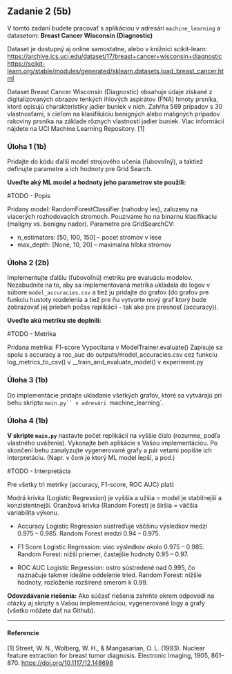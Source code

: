 ## Zadanie 2 (5b)

V tomto zadaní budete pracovať s aplikáciou v adresári `machine_learning` a datasetom: **Breast Cancer Wisconsin (Diagnostic)**

Dataset je dostupný aj online samostatne, alebo v knižnici scikit-learn: 
https://archive.ics.uci.edu/dataset/17/breast+cancer+wisconsin+diagnostic
https://scikit-learn.org/stable/modules/generated/sklearn.datasets.load_breast_cancer.html

Dataset Breast Cancer Wisconsin (Diagnostic) obsahuje údaje získané z digitalizovaných obrazov tenkých ihlových aspirátov (FNA) hmoty prsníka, ktoré opisujú charakteristiky jadier buniek v nich. Zahŕňa 569 prípadov s 30 vlastnosťami, s cieľom na klasifikáciu benigných alebo maligných prípadov rakoviny prsníka na základe rôznych vlastností jadier buniek. Viac informácií nájdete na UCI Machine Learning Repository. [1]

### Úloha 1 (1b)

Pridajte do kódu ďalší model strojového učenia (ľubovoľný), a taktiež definujte parametre a ich hodnoty pre Grid Search.

**Uveďte aký ML model a hodnoty jeho parametrov ste použili:**

#TODO - Popis

Pridany model: RandomForestClassifier (nahodny les), zalozeny na viacerých rozhodovacích stromoch.
Pouzivame ho na binarnu klasifikaciu (maligny vs. benigny nador).
Parametre pre GridSearchCV:
- n_estimators: [50, 100, 150] – pocet stromov v lese
- max_depth: [None, 10, 20] – maximalna hlbka stromov

### Úloha 2 (2b)

Implementujte ďalšiu (ľubovoľnú) metriku pre evaluáciu modelov. Nezabudnite na to, aby sa implementovaná metrika ukladala do logov v súbore `model_accuracies.csv` a tiež ju pridajte do grafov (do grafov pre funkciu hustoty rozdelenia a tiež pre ňu vytvorte nový graf ktorý bude zobrazovať jej priebeh počas replikácií - tak ako pre presnosť (accuracy)).  

**Uveďte akú metriku ste doplnili:**

#TODO - Metrika

Pridana metrika: F1-score
Vypocitana v ModelTrainer.evaluate()
Zapisuje sa spolu s accuracy a roc_auc do outputs/model_accuracies.csv cez funkciu log_metrics_to_csv() v __train_and_evaluate_model() v experiment.py



### Úloha 3 (1b)

Do implementácie pridajte ukladanie všetkých grafov, ktoré sa vytvárajú pri behu skriptu `main.py`` v adresári `machine_learning`.

### Úloha 4 (1b)

**V skripte `main.py`** nastavte počet replikácií na vyššie číslo (rozumne, podľa vlastného uváženia). Vykonajte beh aplikácie s Vašou implementáciou. Po skončení behu zanalyzujte vygenerované grafy a pár vetami popíšte ich interpretáciu. (Napr. v čom je ktorý ML model lepší, a pod.)

#TODO - Interpretácia

Pre všetky tri metriky (accuracy, F1-score, ROC AUC) platí:

Modrá krivka (Logistic Regression) je vyššia a užšia = model je stabilnejší a konzistentnejší.
Oranžová krivka (Random Forest) je širšia = väčšia variabilita výkonu.

- Accuracy
Logistic Regression sústreďuje väčšinu výsledkov medzi 0.975 – 0.985.
Random Forest medzi 0.94 – 0.975.

- F1 Score
Logistic Regression: viac výsledkov okolo 0.975 – 0.985.
Random Forest: nižší priemer, častejšie hodnoty 0.95 – 0.97.

- ROC AUC
Logistic Regression: ostro sústredené nad 0.995, čo naznačuje takmer ideálne oddelenie tried.
Random Forest: nižšie hodnoty, rozloženie rozšírené smerom k 0.99.

**Odovzdávanie riešenia:** Ako súčasť riešenia zahrňte okrem odpovedí na otázky aj skripty s Vašou implementáciou, vygenerované logy a grafy (všetko môžete dať na Github).

----

#### Referencie

[1] Street, W. N., Wolberg, W. H., & Mangasarian, O. L. (1993). Nuclear feature extraction for breast tumor diagnosis. Electronic Imaging, 1905, 861–870. https://doi.org/10.1117/12.148698
